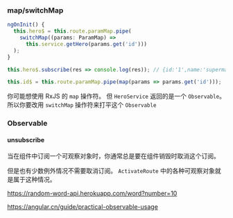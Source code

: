### map/switchMap

```typescript
ngOnInit() {
  this.hero$ = this.route.paramMap.pipe(
    switchMap((params: ParamMap) =>
      this.service.getHero(params.get('id')))
  );
}

this.hero$.subscribe(res => console.log(res)); // {id:'1',name:'superman'}

this.id$ = this.route.paramMap.pipe(map(params => params.get('id')));
```

你可能想使用 RxJS 的 `map` 操作符。 但 `HeroService` 返回的是一个 `Observable`。 所以你要改用 `switchMap` 操作符来打平这个 `Observable`

### Observable

#### unsubscribe

当在组件中订阅一个可观察对象时，你通常总是要在组件销毁时取消这个订阅。

但是也有少数例外情况不需要取消订阅。 `ActivateRoute` 中的各种可观察对象就是属于这种情况。

https://random-word-api.herokuapp.com/word?number=10

https://angular.cn/guide/practical-observable-usage
